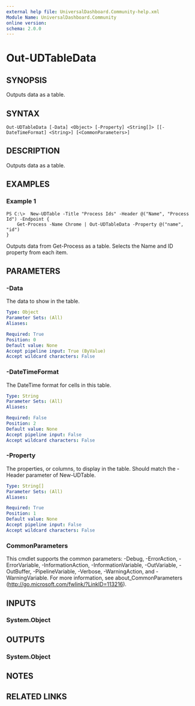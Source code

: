 ```yaml
---
external help file: UniversalDashboard.Community-help.xml
Module Name: UniversalDashboard.Community
online version: 
schema: 2.0.0
---
```


# Out-UDTableData

## SYNOPSIS
Outputs data as a table.

## SYNTAX

```
Out-UDTableData [-Data] <Object> [-Property] <String[]> [[-DateTimeFormat] <String>] [<CommonParameters>]
```

## DESCRIPTION
Outputs data as a table.

## EXAMPLES

### Example 1
```
PS C:\>  New-UDTable -Title "Process Ids" -Header @("Name", "Process Id") -Endpoint {
    Get-Process -Name Chrome | Out-UDTableData -Property @("name", "id")
}
```

Outputs data from Get-Process as a table. Selects the Name and ID property from each item.

## PARAMETERS

### -Data
The data to show in the table. 

```yaml
Type: Object
Parameter Sets: (All)
Aliases: 

Required: True
Position: 0
Default value: None
Accept pipeline input: True (ByValue)
Accept wildcard characters: False
```

### -DateTimeFormat
The DateTime format for cells in this table. 

```yaml
Type: String
Parameter Sets: (All)
Aliases: 

Required: False
Position: 2
Default value: None
Accept pipeline input: False
Accept wildcard characters: False
```

### -Property
The properties, or columns, to display in the table. Should match the -Header parameter of New-UDTable.

```yaml
Type: String[]
Parameter Sets: (All)
Aliases: 

Required: True
Position: 1
Default value: None
Accept pipeline input: False
Accept wildcard characters: False
```

### CommonParameters
This cmdlet supports the common parameters: -Debug, -ErrorAction, -ErrorVariable, -InformationAction, -InformationVariable, -OutVariable, -OutBuffer, -PipelineVariable, -Verbose, -WarningAction, and -WarningVariable. For more information, see about_CommonParameters (http://go.microsoft.com/fwlink/?LinkID=113216).

## INPUTS

### System.Object

## OUTPUTS

### System.Object

## NOTES

## RELATED LINKS

